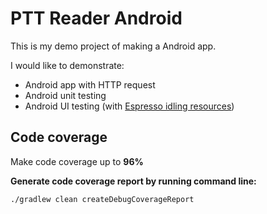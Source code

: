 # PTT Reader Android

This is my demo project of making a Android app.

I would like to demonstrate:
- Android app with HTTP request
- Android unit testing
- Android UI testing (with [Espresso idling resources](https://developer.android.com/training/testing/espresso/idling-resource))

## Code coverage

Make code coverage up to **96%**

**Generate code coverage report by running command line:**
```
./gradlew clean createDebugCoverageReport
```
